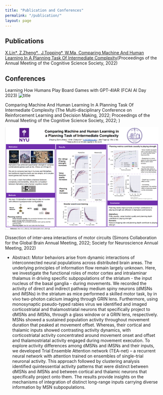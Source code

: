 ```yaml
---
title: "Publication and Conferences"
permalink: "/publication/"
layout: page
---
```


## Publications

[X.Lin*, Z.Zheng*., J.Topping*, W.Ma, Comparing Machine And Human Learning In A Planning Task Of Intermediate Complexity](https://escholarship.org/uc/item/8wm748d8)(Proceedings of the Annual Meeting of the Cognitive Science Society, 2022)   

## Conferences
Learning How Humans Play Board Games with GPT-4IAR (FCAI AI Day 2023) 
![title](/GPT_4IAR_FCAI_AI_Day_2023.png)

Comparing Machine And Human Learning In A Planning Task Of Intermediate Complexity (The Multi-disciplinary Conference on Reinforcement Learning and Decision Making, 2022; Proceedings of the Annual Meeting of the Cognitive Science Society, 2022; )

![title](/rldm2022.jpg)

Dissection of inter-area interactions of motor circuits (Simons Collaboration for the Global Brain Annual Meeting, 2022; Society for Neuroscience Annual Meeting, 2022)
 - Abstract: Motor behaviors arise from dynamic interactions of interconnected neural populations across
distributed brain areas. The underlying principles of information flow remain largely
unknown. Here, we investigate the functional roles of motor cortex and intralaminar thalamus
in driving specific subpopulations of the striatum - the input nucleus of the basal ganglia -
during movements. We recorded the activity of direct and indirect pathway medium spiny
neurons (dMSNs and iMSNs) in the striatum as mice performed a skilled motor task, by in
vivo two-photon calcium imaging through GRIN lens. Furthermore, using monosynaptic
pseudo-typed rabies virus we identified and imaged corticostriatal and thalamostriatal neurons
that specifically project to dMSNs and iMSNs, through a glass window or a GRIN lens,
respectively. MSNs showed a sustained population activity throughout movement duration
that peaked at movement offset. Whereas, their cortical and thalamic inputs showed
contrasting activity dynamics, with corticostriatal activity concentrated around movement
onset and offset and thalamostriatal activity engaged during movement execution. To explore
activity differences among dMSNs and iMSNs and their inputs, we developed Trial Ensemble
Attention network (TEA-net) – a recurrent neural network with attention trained on ensembles
of single-trial neuronal activity. This approach followed by clustering analysis identified
quintessential activity patterns that were distinct between dMSNs and iMSNs and between
cortical and thalamic neurons that specifically project onto them. The results provide insights
on the mechanisms of integration of distinct long-range inputs carrying diverse information
by MSN subpopulations.


